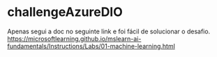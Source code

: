 # challengeAzureDIO
Apenas segui a doc no seguinte link e foi fácil de solucionar o desafio.
https://microsoftlearning.github.io/mslearn-ai-fundamentals/Instructions/Labs/01-machine-learning.html
